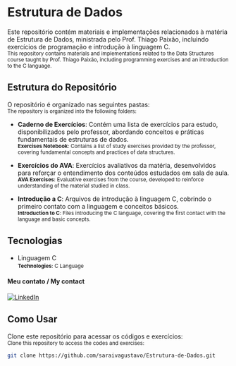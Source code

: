 # Estrutura de Dados

Este repositório contém materiais e implementações relacionados à matéria de Estrutura de Dados, ministrada pelo Prof. Thiago Paixão, incluindo exercícios de programação e introdução à linguagem C.  
<small>This repository contains materials and implementations related to the Data Structures course taught by Prof. Thiago Paixão, including programming exercises and an introduction to the C language.</small>

## Estrutura do Repositório

O repositório é organizado nas seguintes pastas:  
<small>The repository is organized into the following folders:</small>

- **Caderno de Exercícios**: Contém uma lista de exercícios para estudo, disponibilizados pelo professor, abordando conceitos e práticas fundamentais de estruturas de dados.  
  <small>**Exercises Notebook**: Contains a list of study exercises provided by the professor, covering fundamental concepts and practices of data structures.</small>

- **Exercícios do AVA**: Exercícios avaliativos da matéria, desenvolvidos para reforçar o entendimento dos conteúdos estudados em sala de aula.  
  <small>**AVA Exercises**: Evaluative exercises from the course, developed to reinforce understanding of the material studied in class.</small>

- **Introdução a C**: Arquivos de introdução à linguagem C, cobrindo o primeiro contato com a linguagem e conceitos básicos.  
  <small>**Introduction to C**: Files introducing the C language, covering the first contact with the language and basic concepts.</small>

## Tecnologias

- Linguagem C  
  <small>**Technologies**: C Language</small>

#### Meu contato / My contact
[![LinkedIn](https://img.shields.io/badge/linkedin-blue?style=for-the-badge&logo=linkedin)](https://www.linkedin.com/in/gustavo-saraiva-222386235/)

## Como Usar

Clone este repositório para acessar os códigos e exercícios:  
<small>Clone this repository to access the codes and exercises:</small>

```bash
git clone https://github.com/saraivagustavo/Estrutura-de-Dados.git
